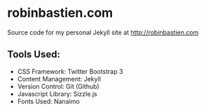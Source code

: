 # robinbastien.com
Source code for my personal Jekyll site at http://robinbastien.com

## Tools Used:
 * CSS Framework:      Twitter Bootstrap 3
 * Content Management: Jekyll
 * Version Control:    Git (Github)
 * Javascript Library: Sizzle.js
 * Fonts Used:         Nanaimo
